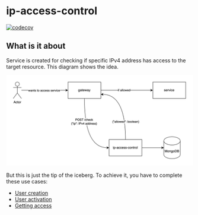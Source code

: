 # ip-access-control
[![codecov](https://codecov.io/github/xdsor/ip-access-control/graph/badge.svg?token=DQ72XBZV3Z)](https://codecov.io/github/xdsor/ip-access-control)

## What is it about
Service is created for checking if specific IPv4 address has access to the target resource. This diagram shows the idea.

![img](docs/assets/overview.png)

But this is just the tip of the iceberg. To achieve it, you have to complete these use cases:
* [User creation](docs/user-creation.md)
* [User activation](docs/user-activation.md)
* [Getting access](docs/getting-access.md)

